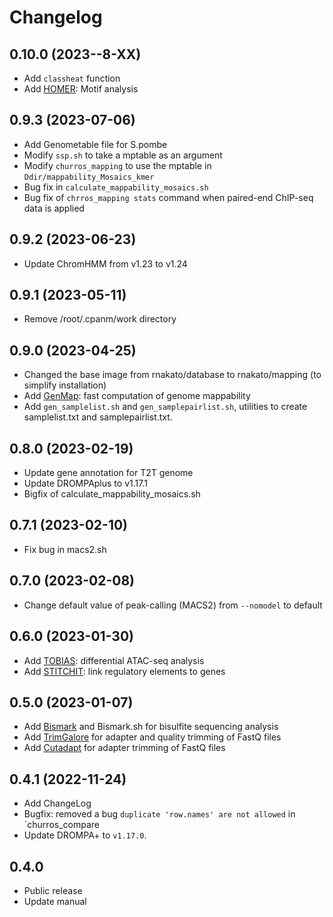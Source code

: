 # Changelog

## 0.10.0 (2023--8-XX)
- Add `classheat` function
- Add [HOMER](http://homer.ucsd.edu/homer/): Motif analysis

## 0.9.3 (2023-07-06)
- Add Genometable file for S.pombe
- Modify `ssp.sh` to take a mptable as an argument
- Modify `churros_mapping` to use the mptable in `Ddir/mappability_Mosaics_kmer`
- Bug fix in `calculate_mappability_mosaics.sh`
- Bug fix of `chrros_mapping stats` command when paired-end ChIP-seq data is applied

## 0.9.2 (2023-06-23)
- Update ChromHMM from v1.23 to v1.24

## 0.9.1 (2023-05-11)
- Remove /root/.cpanm/work directory

## 0.9.0 (2023-04-25)
- Changed the base image from rnakato/database to rnakato/mapping (to simplify installation)
- Add [GenMap](https://github.com/cpockrandt/genmap): fast computation of genome mappability
- Add `gen_samplelist.sh` and `gen_samplepairlist.sh`, utilities to create samplelist.txt and samplepairlist.txt.

## 0.8.0 (2023-02-19)
- Update gene annotation for T2T genome
- Update DROMPAplus to v1.17.1
- Bigfix of calculate_mappability_mosaics.sh

## 0.7.1 (2023-02-10)
- Fix bug in macs2.sh

## 0.7.0 (2023-02-08)
- Change default value of peak-calling (MACS2) from `--nomodel` to default

## 0.6.0 (2023-01-30)
- Add [TOBIAS](https://github.com/loosolab/TOBIAS): differential ATAC-seq analysis
- Add [STITCHIT](https://github.com/SchulzLab/STITCHIT): link regulatory elements to genes

## 0.5.0 (2023-01-07)
- Add [Bismark](https://github.com/FelixKrueger/Bismark) and Bismark.sh for bisulfite sequencing analysis
- Add [TrimGalore](https://github.com/FelixKrueger/TrimGalore) for adapter and quality trimming of FastQ files
- Add [Cutadapt](https://cutadapt.readthedocs.io/en/stable/index.html) for adapter trimming of FastQ files

## 0.4.1 (2022-11-24)
- Add ChangeLog
- Bugfix: removed a bug `duplicate 'row.names' are not allowed` in `churros_compare
- Update DROMPA+ to `v1.17.0`.

## 0.4.0
- Public release
- Update manual
